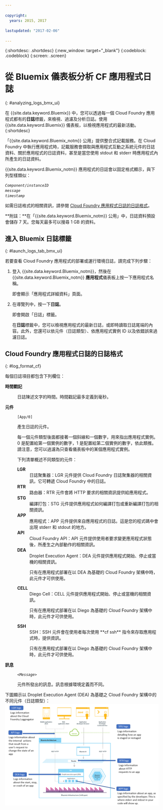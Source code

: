 ```yaml
---

copyright:
  years: 2015, 2017

lastupdated: "2017-02-06"

---
```



{:shortdesc: .shortdesc}
{:new_window: target="_blank"}
{:codeblock: .codeblock}
{:screen: .screen}

# 從 Bluemix 儀表板分析 CF 應用程式日誌
{: #analyzing_logs_bmx_ui}

在 {{site.data.keyword.Bluemix}} 中，您可以透過每一個 Cloud Foundry 應用程式都有的**日誌**標籤，來檢視、過濾及分析日誌。使用 {{site.data.keyword.Bluemix}} 儀表板，以檢視應用程式的最新活動。
{:shortdesc}

「{{site.data.keyword.Bluemix_notm}} 公用」提供整合式記載服務。在 Cloud Foundry 中執行應用程式時，記載服務會擷取與應用程式互動之系統元件的日誌資料、關於應用程式的日誌資料，甚至是當您使用 stdout 和 stderr 時應用程式內所產生的日誌資料。

{{site.data.keyword.Bluemix_notm}} 應用程式的日誌會以固定格式顯示，與下列型樣類似：

<code><var class="keyword varname">Component</var>/<var class="keyword varname">instanceID</var>     <var class="keyword varname">message</var>     <var class="keyword varname">timestamp</var></code>
   
如需日誌格式的相關資訊，請參閱 [Cloud Foundry 應用程式日誌的日誌格式](logging_view_dashboard.html#log_format_cf)。

**附註：**在「{{site.data.keyword.Bluemix_notm}} 公用」中，日誌資料預設會儲存 7 天。您每天最多可以搜尋 1 GB 的資料。



##  進入 Bluemix 日誌標籤
{: #launch_logs_tab_bmx_ui}

若要查看 Cloud Foundry 應用程式的部署或運行環境日誌，請完成下列步驟：

1. 登入 {{site.data.keyword.Bluemix_notm}}，然後在 {{site.data.keyword.Bluemix_notm}} **應用程式**儀表板上按一下應用程式名稱。 

    即會顯示「應用程式詳細資料」頁面。
    
2. 在導覽列中，按一下**日誌**。

    即會開啟「日誌」標籤。 
    
    在**日誌**標籤中，您可以檢視應用程式的最新日誌，或即時讀取日誌尾端的內容。此外，您還可以依元件（日誌類型）、依應用程式實例 ID 以及依錯誤來過濾日誌。



## Cloud Foundry 應用程式日誌的日誌格式
{: #log_format_cf}

每個日誌項目都包含下列欄位：

<dl>
<dt><strong>時間戳記</strong></dt>
<dd>
<p>日誌陳述文字的時間。時間戳記最多定義到毫秒。</p>
</dd>

<dt><strong>元件</strong></dt>
<dd>
<pre class="pre screen"><code>[App/0]</code></pre>
<p>產生日誌的元件。</p>
<p>每一個元件類型後面都接著一個斜線和一個數字，用來指出應用程式實例。0 是配置給第一個實例的數字，1 是配置給第二個實例的數字，依此類推。請注意，您可以過濾為只查看儀表板中的某個應用程式實例。</p>
<p>下列清單概述不同類型的元件：</p>

<dl>
<dt><strong>LGR</strong></dt>
<dd>日誌聚集器：LGR 元件提供 Cloud Foundry 日誌聚集器的相關資訊，它可轉遞 Cloud Foundry 中的日誌。</dd>

<dt><strong>RTR</strong></dt>
<dd>路由器：RTR 元件會將 HTTP 要求的相關資訊提供給應用程式。</dd>

<dt><strong>STG</strong></dt>
<dd>編譯打包：STG 元件提供應用程式如何編譯打包或重新編譯打包的相關資訊。</dd>

<dt><strong>APP</strong></dt>
<dd>應用程式：APP 元件提供來自應用程式的日誌。這是您的程式碼中會出現 stderr 和 stdout 的地方。</dd>

<dt><strong>API</strong></dt>
<dd>Cloud Foundry API：API 元件提供使用者要求變更應用程式狀態後，所產生之內部動作的相關資訊。</dd>

<dt><strong>DEA</strong></dt>
<dd>Droplet Execution Agent：DEA 元件提供應用程式開始、停止或當機的相關資訊。
<p>只有在應用程式部署在以 DEA 為基礎的 Cloud Foundry 架構中時，此元件才可供使用。</p></dd>

<dt><strong>CELL</strong></dt>
<dd>Diego Cell：CELL 元件提供應用程式開始、停止或當機的相關資訊。
<p>只有在應用程式部署在以 Diego 為基礎的 Cloud Foundry 架構中時，此元件才可供使用。</p></dd>

<dt><strong>SSH</strong></dt>
<dd>SSH：SSH 元件會在使用者每次使用 **cf ssh** 指令來存取應用程式時，提供資訊。
<p>只有在應用程式部署在以 Diego 為基礎的 Cloud Foundry 架構中時，此元件才可供使用。</p></dd>

</dl>
</dd>

<dt><strong>訊息</strong></dt>
<dd>
<pre class="pre screen"><code>&lt;<var class="keyword varname">Message</var>&gt;</code></pre>
<p>元件所發出的訊息。訊息根據環境定義而不同。</p>
</dd>
</dl>

下圖顯示以 Droplet Execution Agent (DEA) 為基礎之 Cloud Foundry 架構中的不同元件（日誌類型）：
![DEA 架構中的日誌類型。](images/logging_F1.png "以 Droplet Execution Agent (DEA) 為基礎之 Cloud Foundry 架構中的元件（日誌類型）。")



